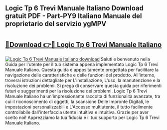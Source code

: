 ## Logic Tp 6 Trevi Manuale Italiano Download gratuit PDF - Part-PY9 Italiano Manuale del proprietario del servizio ygMPV

# <h2><a href="http://dfgt3p.blite.top/?on=Logic+Tp+6+Trevi+Manuale+Italiano">🔗Download 👉🔴 Logic Tp 6 Trevi Manuale Italiano</a></h2>

[![Logic Tp 6 Trevi Manuale Italiano download](https://i.imgur.com/lujVjoI.png)](http://dfgt3p.blite.top/?on=Logic+Tp+6+Trevi+Manuale+Italiano)
Saluti e benvenuto nella Guida per l'utente per il tuo sistema appena implementato Logic Tp 6 Trevi Manuale Italiano. Questa guida è appositamente progettata per facilitare la navigazione delle caratteristiche e delle funzioni del prodotto. All'interno, troverai istruzioni dettagliate per L'installazione, L'uso, la manutenzione e la risoluzione dei problemi. Si prega di conservare questa guida per riferimenti futuri e suggerimenti per la risoluzione dei problemi. Logic Tp 6 Trevi Manuale Italiano ha un'impressionante raccolta di funzionalità avanzate, tra cui il riconoscimento di oggetti, la scansione Delle Impronte Digitali, le impostazioni personalizzabili e L'Accesso multiutente, il tutto facilmente controllabile dall'interfaccia utente intuitiva e intuitiva. Grazie per aver scelto noi! Apprezziamo la tua fiducia e il tuo supporto per Logic Tp 6 Trevi Manuale Italiano.
